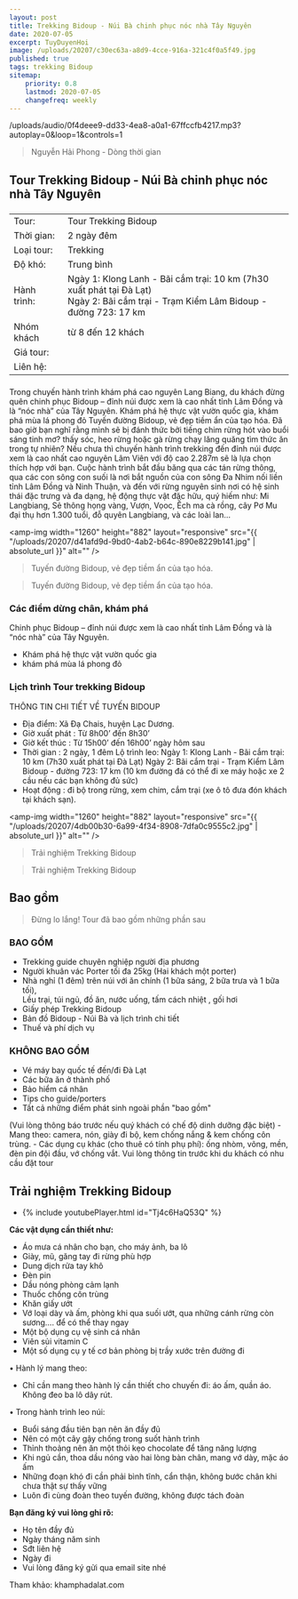 ```yaml
---
layout: post
title: Trekking Bidoup - Núi Bà chinh phục nóc nhà Tây Nguyên
date: 2020-07-05
excerpt: TuyDuyenHoi
image: /uploads/20207/c30ec63a-a8d9-4cce-916a-321c4f0a5f49.jpg
published: true
tags: trekking Bidoup
sitemap:
    priority: 0.8
    lastmod: 2020-07-05
    changefreq: weekly
---
```


<p>/uploads/audio/0f4deee9-dd33-4ea8-a0a1-67ffccfb4217.mp3?autoplay=0&loop=1&controls=1</p>
<blockquote>Nguyễn Hải Phong - Dòng thời gian</blockquote>

## Tour Trekking Bidoup - Núi Bà chinh phục nóc nhà Tây Nguyên
<div class="table-wrapper">
    <table class="alt">
        <thead>
            <tr>
                <td colspan="2"></td>
            </tr>
        </thead>
        <tbody>
            <tr>
                <td>Tour:</td>
                <td>Tour Trekking Bidoup</td>
            </tr>
            <tr>
                <td>Thời gian:</td>
                <td>2 ngày đêm</td>
            </tr>
            <tr>
                <td>Loại tour:</td>
                <td>Trekking</td>
            </tr>
            <tr>
                <td>Độ khó:</td>
                <td>Trung bình</td>
            </tr>
            <tr>
                <td>Hành trình:</td>
                <td>Ngày 1: Klong Lanh - Bãi cắm trại: 10 km (7h30 xuất phát tại Đà Lạt)
                    <br/> Ngày 2: Bãi cắm trại - Trạm Kiểm Lâm Bidoup - đường 723: 17 km</td>
            </tr>
            <tr>
                <td>Nhóm khách</td>
                <td>từ 8 đến 12 khách</td>
            </tr>
            <tr>
                <td>Giá tour:</td>
                <td></td>
            </tr>
            <tr>
                <td>Liên hệ:</td>
                <td></td>
            </tr>
        </tbody>
        <tfoot>
            <tr>
                <td colspan="2"></td>
            </tr>
        </tfoot>
    </table>
</div>
Trong chuyến hành trình khám phá cao nguyên Lang Biang, du khách đừng quên chinh phục Bidoup – đỉnh núi được xem là cao nhất tỉnh Lâm Đồng và là “nóc nhà” của Tây Nguyên. Khám phá hệ thực vật vườn quốc gia, khám phá mùa lá phong đỏ Tuyến đường Bidoup, vẻ đẹp tiềm ẩn của tạo hóa. Đã bao giờ bạn nghĩ rằng mình sẽ bị đánh thức bởi tiếng chim rừng hót vào buổi sáng tinh mơ? thấy sóc, heo rừng hoặc gà rừng chạy lăng quăng tìm thức ăn trong tự nhiên? Nếu chưa thì chuyến hành trình trekking đến đỉnh núi được xem là cao nhất cao nguyên Lâm Viên với độ cao 2.287m sẽ là lựa chọn thích hợp với bạn. Cuộc hành trình bắt đầu băng qua các tán rừng thông, qua các con sông con suối là nơi bắt nguồn của con sông Đa Nhim nối liền tỉnh Lâm Đồng và Ninh Thuận, và đến với rừng nguyên sinh nơi có hệ sinh thái đặc trưng và đa dạng, hệ động thực vật đặc hữu, quý hiếm như: Mi Langbiang, Sẻ thông họng vàng, Vượn, Vọoc, Ếch ma cà rồng, cây Pơ Mu đại thụ hơn 1.300 tuổi, đỗ quyên Langbiang, và các loài lan…

<span><amp-img width="1260" height="882" layout="responsive" src="{{ "/uploads/20207/d41afd9d-9bd0-4ab2-b64c-890e8229b141.jpg" | absolute_url }}" alt="" /></span>
<blockquote>Tuyến đường Bidoup, vẻ đẹp tiềm ẩn của tạo hóa.</blockquote>
<span><amp-img width="1260" height="882" layout="responsive" src="{{ "/uploads/20207/2151be44-749a-43fa-86cf-9c034acb79db.jpg" | absolute_url }}" alt="" /></span>
<blockquote>Tuyến đường Bidoup, vẻ đẹp tiềm ẩn của tạo hóa.</blockquote>

### Các điểm dừng chân, khám phá
Chinh phục Bidoup – đỉnh núi được xem là cao nhất tỉnh Lâm Đồng và là “nóc nhà” của Tây Nguyên. 
 - Khám phá hệ thực vật vườn quốc gia
 - khám phá mùa lá phong đỏ

### Lịch trình Tour trekking Bidoup
THÔNG TIN CHI TIẾT VỀ TUYẾN BIDOUP
 -  Địa điểm: Xã Đạ Chais, huyện Lạc Dương.
 -  Giờ xuất phát : Từ 8h00’ đến 8h30’
 -  Giờ kết thúc : Từ 15h00’ đến 16h00’ ngày hôm sau
 -  Thời gian : 2 ngày, 1 đêm
Lộ trình leo: 
Ngày 1: Klong Lanh - Bãi cắm trại: 10 km (7h30 xuất phát tại Đà Lạt)
Ngày 2: Bãi cắm trại - Trạm Kiểm Lâm Bidoup - đường 723: 17 km (10 km đường đá có thể đi xe máy hoặc xe 2 cầu nếu các bạn không đủ sức)
-  Hoạt động : đi bộ trong rừng, xem chim, cắm trại
(xe ô tô đưa đón khách tại khách sạn).

<span><amp-img width="1260" height="882" layout="responsive" src="{{ "/uploads/20207/4db00b30-6a99-4f34-8908-7dfa0c9555c2.jpg" | absolute_url }}" alt="" /></span>
<blockquote>Trải nghiệm Trekking Bidoup</blockquote>
<span><amp-img width="1260" height="882" layout="responsive" src="{{ "/uploads/20207/d930681a-cfb0-4f4e-ad1d-ebfc92d9e032.jpg" | absolute_url }}" alt="" /></span>
<blockquote>Trải nghiệm Trekking Bidoup</blockquote>

<h2>Bao gồm</h2>
<blockquote>Đừng lo lắng! Tour đã bao gồm những phần sau</blockquote>
<div class="row">
    <div class="6u 12u$(small)">
        <h3>BAO GỒM</h3>
        <ul>
            <li>Trekking guide chuyên nghiệp người địa phương</li>
            <li>Người khuân vác Porter tối đa 25kg (Hai khách một porter)</li>
            <li>Nhà nghỉ (1 đêm) trên núi với ăn chính (1 bữa sáng, 2 bữa trưa và 1 bữa tối), 
            <br/> Lều trại, túi ngủ, đồ ăn, nước uống, tấm cách nhiệt , gối hơi </li>
            <li>Giấy phép Trekking Bidoup</li>
            <li>Bản đồ  Bidoup - Núi Bà và lịch trình chi tiết</li>
            <li>Thuế và phí dịch vụ</li>
        </ul>
        <h3>KHÔNG BAO GỒM</h3>
        <ul class="alt">
            <li>Vé máy bay quốc tế đến/đi Đà Lạt</li>
            <li>Các bữa ăn ở thành phố</li>
            <li>Bảo hiểm cá nhân</li>
            <li>Tips cho guide/porters</li>
            <li>Tất cả những điểm phát sinh ngoài phần "bao gồm"</li>
        </ul>
    </div>
</div>
(Vui lòng thông báo trước nếu quý khách có chế độ dinh dưỡng đặc biệt)
- Mang theo: camera, nón, giày đi bộ, kem chống nắng & kem chống côn trùng.
- Các dụng cụ khác (cho thuê có tính phụ phí): ống nhòm, võng, mền, đèn pin đội đầu, vớ chống vắt. Vui lòng thông tin trước khi du khách có nhu cầu đặt tour

<h2>Trải nghiệm Trekking Bidoup</h2>
<div>
    <ul>
        <li>
            {% include youtubePlayer.html id="Tj4c6HaQ53Q" %}
        </li>
    </ul>
</div>

**Các vật dụng cần thiết như:**
- Áo mưa cá nhân cho bạn, cho máy ảnh, ba lô
- Giày, mũ, găng tay đi rừng phù hợp
- Dung dịch rửa tay khô
- Đèn pin
- Dầu nóng phòng cảm lạnh
- Thuốc chống côn trùng
- Khăn giấy ướt
- Vớ loại dày và ấm, phòng khi qua suối ướt, qua những cánh rừng còn sương…. để có thể thay ngay
- Một bộ dụng cụ vệ sinh cá nhân
- Viên sủi vitamin C
- Một số dụng cụ y tế cơ bản phòng bị trầy xước trên đường đi

• Hành lý mang theo:
- Chỉ cần mang theo hành lý cần thiết cho chuyến đi: áo ấm, quần áo. Không đeo ba lô dây rút.

• Trong hành trình leo núi:
- Buổi sáng đầu tiên bạn nên ăn đầy đủ
- Nên có một cây gậy chống trong suốt hành trình
- Thỉnh thoảng nên ăn một thỏi kẹo chocolate để tăng năng lượng
- Khi ngủ cần, thoa dầu nóng vào hai lòng bàn chân, mang vớ dày, mặc áo ấm
- Những đoạn khó đi cần phải bình tĩnh, cẩn thận, không bước chân khi chưa thật sự thấy vững
- Luôn đi cùng đoàn theo tuyến đường, không được tách đoàn

**Bạn đăng ký vui lòng ghi rõ:**
- Họ tên đầy đủ
- Ngày tháng năm sinh
- Sđt liên hệ
- Ngày đi
- Vui lòng đăng ký gửi qua email site nhé

Tham khảo: khamphadalat.com
